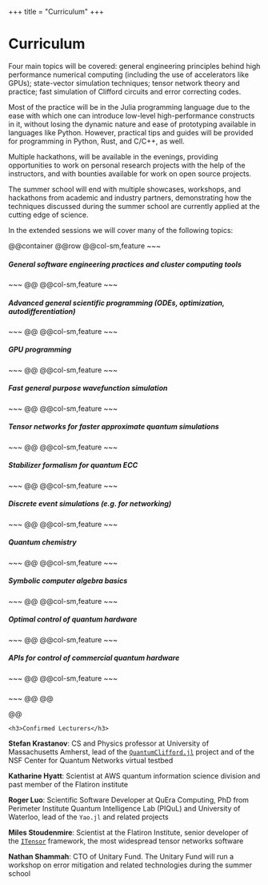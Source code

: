 +++
title = "Curriculum"
+++

# Curriculum

Four main topics will be covered: general engineering principles behind high performance numerical computing (including the use of accelerators like GPUs); state-vector simulation techniques; tensor network theory and practice; fast simulation of Clifford circuits and error correcting codes.

Most of the practice will be in the Julia programming language due to the ease with which one can introduce low-level high-performance constructs in it, without losing the dynamic nature and ease of prototyping available in languages like Python. However, practical tips and guides will be provided for programming in Python, Rust, and C/C++, as well.

Multiple hackathons, will be available in the evenings, providing opportunities to work on personal research projects with the help of the instructors, and with bounties available for work on open source projects.

The summer school will end with multiple showcases, workshops, and hackathons from academic and industry partners, demonstrating how the techniques discussed during the summer school are currently applied at the cutting edge of science.

In the extended sessions we will cover many of the following topics:

@@container
@@row
    @@col-sm,feature
    ~~~
    <h5>General software engineering practices and cluster computing tools</h5>
    ~~~
    @@
    @@col-sm,feature
    ~~~
    <h5>Advanced general scientific programming (ODEs, optimization, autodifferentiation)</h5>
    ~~~
    @@
    @@col-sm,feature
    ~~~
    <h5>GPU programming</h5>
    ~~~
    @@
    @@col-sm,feature
    ~~~
    <h5>Fast general purpose wavefunction simulation</h5>
    ~~~
    @@
    @@col-sm,feature
    ~~~
    <h5>Tensor networks for faster approximate quantum simulations</h5>
    ~~~
    @@
    @@col-sm,feature
    ~~~
    <h5>Stabilizer formalism for quantum ECC</h5>
    ~~~
    @@
    @@col-sm,feature
    ~~~
    <h5>Discrete event simulations (e.g. for networking)</h5>
    ~~~
    @@
    @@col-sm,feature
    ~~~
    <h5>Quantum chemistry</h5>
    ~~~
    @@
    @@col-sm,feature
    ~~~
    <h5>Symbolic computer algebra basics</h5>
    ~~~
    @@
    @@col-sm,feature
    ~~~
    <h5>Optimal control of quantum hardware</h5>
    ~~~
    @@
    @@col-sm,feature
    ~~~
    <h5>APIs for control of commercial quantum hardware</h5>
    ~~~
    @@
    @@col-sm,feature
    ~~~
    <h5></h5>
    ~~~
    @@
@@

@@


~~~
<h3>Confirmed Lecturers</h3>
~~~

**Stefan Krastanov**: CS and Physics professor at University of Massachusetts Amherst, lead of the [`QuantumClifford.jl`](https://github.com/Krastanov/QuantumClifford.jl) project and of the NSF Center for Quantum Networks virtual testbed

**Katharine Hyatt**: Scientist at AWS quantum information science division and past member of the Flatiron institute

**Roger Luo**: Scientific Software Developer at QuEra Computing, PhD from Perimeter Institute Quantum Intelligence Lab (PIQuL) and University of Waterloo, lead of the `Yao.jl` and related projects

**Miles Stoudenmire**: Scientist at the Flatiron Institute, senior developer of the [`ITensor`](https://itensor.org) framework, the most widespread tensor networks software

**Nathan Shammah**: CTO of Unitary Fund. The Unitary Fund will run a workshop on error mitigation and related technologies during the summer school
